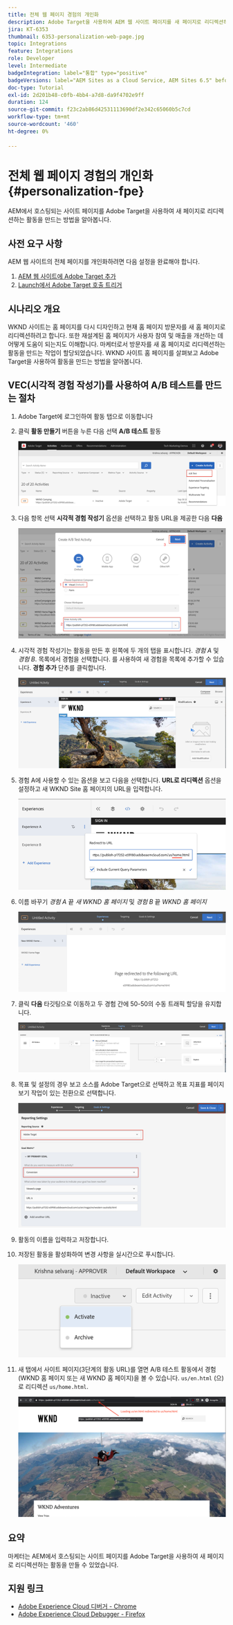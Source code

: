 ```yaml
---
title: 전체 웹 페이지 경험의 개인화
description: Adobe Target을 사용하여 AEM 웹 사이트 페이지를 새 페이지로 리디렉션하기 위한 Target 활동을 만드는 방법을 알아봅니다.
jira: KT-6353
thumbnail: 6353-personalization-web-page.jpg
topic: Integrations
feature: Integrations
role: Developer
level: Intermediate
badgeIntegration: label="통합" type="positive"
badgeVersions: label="AEM Sites as a Cloud Service, AEM Sites 6.5" before-title="false"
doc-type: Tutorial
exl-id: 2d201b48-c0fb-4bb4-a7d8-da9f4702e9ff
duration: 124
source-git-commit: f23c2ab86d42531113690df2e342c65060b5c7cd
workflow-type: tm+mt
source-wordcount: '460'
ht-degree: 0%

---
```


# 전체 웹 페이지 경험의 개인화 {#personalization-fpe}

AEM에서 호스팅되는 사이트 페이지를 Adobe Target을 사용하여 새 페이지로 리디렉션하는 활동을 만드는 방법을 알아봅니다.

## 사전 요구 사항

AEM 웹 사이트의 전체 페이지를 개인화하려면 다음 설정을 완료해야 합니다.

1. [AEM 웹 사이트에 Adobe Target 추가](./add-target-launch-extension.md)
1. [Launch에서 Adobe Target 호출 트리거](./load-and-fire-target.md)

## 시나리오 개요

WKND 사이트는 홈 페이지를 다시 디자인하고 현재 홈 페이지 방문자를 새 홈 페이지로 리디렉션하려고 합니다. 또한 재설계된 홈 페이지가 사용자 참여 및 매출을 개선하는 데 어떻게 도움이 되는지도 이해합니다. 마케터로서 방문자를 새 홈 페이지로 리디렉션하는 활동을 만드는 작업이 할당되었습니다. WKND 사이트 홈 페이지를 살펴보고 Adobe Target을 사용하여 활동을 만드는 방법을 알아봅니다.

## VEC(시각적 경험 작성기)를 사용하여 A/B 테스트를 만드는 절차

1. Adobe Target에 로그인하여 활동 탭으로 이동합니다
1. 클릭 **활동 만들기** 버튼을 누른 다음 선택 **A/B 테스트** 활동

   ![A/B 활동](assets/ab-target-activity.png)

1. 다음 항목 선택 **시각적 경험 작성기** 옵션을 선택하고 활동 URL을 제공한 다음 **다음**

   ![활동 URL](assets/ab-test-url.png)

1. 시각적 경험 작성기는 활동을 만든 후 왼쪽에 두 개의 탭을 표시합니다. *경험 A* 및 *경험 B*. 목록에서 경험을 선택합니다. 를 사용하여 새 경험을 목록에 추가할 수 있습니다. **경험 추가** 단추를 클릭합니다.

   ![경험 선택 사항](assets/experience-options.png)

1. 경험 A에 사용할 수 있는 옵션을 보고 다음을 선택합니다. **URL로 리디렉션** 옵션을 설정하고 새 WKND Site 홈 페이지의 URL을 입력합니다.

   ![리디렉션 URL](assets/redirect-url.png)

1. 이름 바꾸기 *경험 A* 끝 *새 WKND 홈 페이지* 및 *경험 B* 끝 *WKND 홈 페이지*

   ![모험](assets/new-experiences.png)

1. 클릭 **다음** 타깃팅으로 이동하고 두 경험 간에 50-50의 수동 트래픽 할당을 유지합니다.

   ![타겟팅](assets/targeting.png)

1. 목표 및 설정의 경우 보고 소스를 Adobe Target으로 선택하고 목표 지표를 페이지 보기 작업이 있는 전환으로 선택합니다.

   ![목표](assets/goals.png)

1. 활동의 이름을 입력하고 저장합니다.
1. 저장된 활동을 활성화하여 변경 사항을 실시간으로 푸시합니다.

   ![목표](assets/activate.png)

1. 새 탭에서 사이트 페이지(3단계의 활동 URL)를 열면 A/B 테스트 활동에서 경험(WKND 홈 페이지 또는 새 WKND 홈 페이지)을 볼 수 있습니다. `us/en.html` (으)로 리디렉션 `us/home.html`.

   ![목표](assets/redirect-test.png)

## 요약

마케터는 AEM에서 호스팅되는 사이트 페이지를 Adobe Target을 사용하여 새 페이지로 리디렉션하는 활동을 만들 수 있었습니다.

## 지원 링크

* [Adobe Experience Cloud 디버거 - Chrome](https://chrome.google.com/webstore/detail/adobe-experience-platform/bfnnokhpnncpkdmbokanobigaccjkpob)
* [Adobe Experience Cloud Debugger - Firefox](https://addons.mozilla.org/en-US/firefox/addon/adobe-experience-platform-dbg/)
